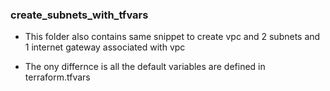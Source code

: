 ### create_subnets_with_tfvars

* This folder also contains same snippet to create vpc and 2 subnets and 1 internet gateway associated with vpc

* The ony differnce is all the default variables are defined in terraform.tfvars